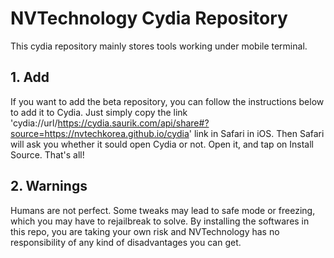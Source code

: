 # NVTechnology Cydia Repository
This cydia repository mainly stores tools working under mobile terminal.

## 1. Add
If you want to add the beta repository, you can follow the instructions below to add it to Cydia.
Just simply copy the link 'cydia://url/https://cydia.saurik.com/api/share#?source=https://nvtechkorea.github.io/cydia' link in Safari in iOS. Then Safari will ask you whether it sould open Cydia or not. Open it, and tap on Install Source. That's all!

## 2. Warnings
Humans are not perfect. Some tweaks may lead to safe mode or freezing, which you may have to rejailbreak to solve. By installing the softwares in this repo, you are taking your own risk and NVTechnology has no responsibility of any kind of disadvantages you can get.
